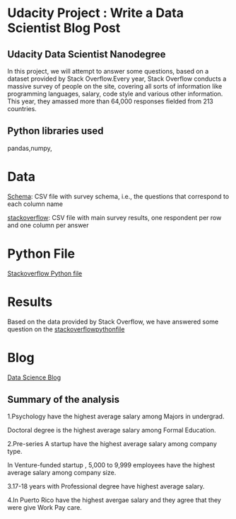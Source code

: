 # Udacity Project : Write a Data Scientist Blog Post

## Udacity Data Scientist  Nanodegree
In this project, we will attempt to answer some questions, based on a dataset provided by Stack Overflow.Every year, Stack Overflow conducts a massive survey of people on the site, covering all sorts of information like programming languages, salary, code style and various other information. This year, they amassed more than 64,000 responses fielded from 213 countries.

## Python libraries used
pandas,numpy,

# Data
[Schema](https://github.com/anuraglahon16/Udacity-Project-Write-a-Data-Scientist-Blog-Post/blob/master/survey_results_schema.csv):
CSV file with survey schema, i.e., the questions that correspond to each column name

[stackoverflow](https://www.kaggle.com/stackoverflow/so-survey-2017#survey_results_schema.csv):  CSV file with main survey results, one respondent per row and one column per answer

# Python File
[Stackoverflow Python file](https://github.com/anuraglahon16/Udacity-Project-Write-a-Data-Scientist-Blog-Post/blob/master/StackOverFlow%20Data.ipynb) 

# Results
Based on the data provided by Stack Overflow, we have answered some question on the [stackoverflowpythonfile](https://github.com/anuraglahon16/Udacity-Project-Write-a-Data-Scientist-Blog-Post/blob/master/StackOverFlow%20Data.ipynb)


# Blog
[Data Science Blog](https://medium.com/@anuraglahonmba/analysis-from-stack-overflow-data-ec1801d69e1a)

## Summary of the analysis
1.Psychology have the highest average salary among Majors in undergrad.

Doctoral degree is the highest average salary among Formal Education.

2.Pre-series A startup have the highest average salary among company type.

In Venture-funded startup , 5,000 to 9,999 employees have the highest average salary among company size.

3.17-18 years with Professional degree have highest average salary.

4.In Puerto Rico have the highest avergae salary and they agree that they were give Work Pay care.

